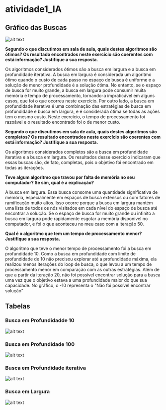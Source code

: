 # atividade1_IA
## Gráfico das Buscas
![alt text](image-1.png)


**Segundo o que discutimos em sala de aula, quais destes algoritmos são ótimos? Os resultado encontrados neste exercício são coerentes com está informação? Justifique a sua resposta.**

Os algoritmos considerados ótimos são a busca em largura e a busca em profundidade iterativa. A busca em largura é considerada um algoritmo ótimo quando o custo de cada passo no espaço de busca é uniforme e a solução de menor profundidade é a solução ótima. No entanto, se o espaço de busca for muito grande, a busca em largura pode consumir muita memória e tempo de processamento, tornando-a impraticável em alguns casos, que foi o que ocorreu neste exercício. Por outro lado, a busca em profundidade iterativa é uma combinação das estratégias de busca em profundidade e busca em largura, e é considerada ótima se todas as ações tem o mesmo custo. Neste exercício, o tempo de processamento foi razoável e o resultado encontrado foi o de menor custo. 

**Segundo o que discutimos em sala de aula, quais destes algoritmos são completos? Os resultado encontrados neste exercício são coerentes com está informação? Justifique a sua resposta.**

Os algoritmos considerados completos são a busca em profundidade iterativa e a busca em largura. Os resultados desse exercício indicaram que essas buscas são, de fato, completas, pois o objetivo foi encontrado em todas as iterações.

**Teve algum algoritmo que travou por falta de memória no seu computador? Se sim, qual é a explicação?**

A busca em largura. Essa busca consome uma quantidade significativa de memória, especialmente em espaços de busca extensos ou com fatores de ramificação muito altos. Isso ocorre porque a busca em largura mantém uma lista de todos os nós visitados em cada nível do espaço de busca até encontrar a solução. Se o espaço de busca for muito grande ou infinito a busca em largura pode rapidamente esgotar a memória disponível no computador, e foi o que aconteceu no meu caso com a iteração 50.

**Qual é o algoritmo que tem um tempo de processamento menor? Justifique a sua resposta.**

O algoritmo que teve o menor tempo de processamento foi a busca em profundidade 10. Como a busca em profundidade com limite de profundidade de 10 não precisou explorar até a profundidade máxima, ela realizou menos iterações do loop de busca, o que levou a um tempo de processamento menor em comparação com as outras estratégias. Além de que a partir da iteração 20, não foi possível encontrar solução para a busca uma vez que o objetivo estava a uma profundidade maior do que sua capacidade. No gráfico, o -10 representa o "Não foi possível encontrar solução"


## Tabelas

### Busca em Profundidadde 10
![alt text](image.png)

### Busca em Profundidade 100
![alt text](image-2.png)

### Busca em Profundidade iterativa
![alt text](image-3.png)

### Busca em Largura
![alt text](image-4.png)